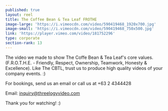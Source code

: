 ```yaml
---
published: true
layout: reel
title: The Coffee Bean & Tea Leaf FROTHE
image-large: 'https://i.vimeocdn.com/video/590419468_1920x700.jpg'
image-small: 'https://i.vimeocdn.com/video/590419468_750x500.jpg'
link: 'https://player.vimeo.com/video/181752296'
type: corporate
section-rank: 13
---
```

The video we made to show The Coffe Bean & Tea Leaf's core values. (F.R.O.T.H.E. - Friendly, Respect, Ownership, Teamwork, Honesty & Excellence). Like The CBTL, trust us to produce high quality videos of your company events. :) 

For bookings, send us an email or call us at +63 2 4344428

Email: inquiry@threelogyvideo.com

Thank you for watching! :)
